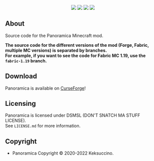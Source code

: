 <p style="text-align: center;">
<a href="https://discord.gg/UzmeWkD"><img src="https://discordapp.com/api/guilds/704163135787106365/widget.png?style=banner2" /></a> 
<a href="https://twitter.com/keksuccino"><img src="https://user-images.githubusercontent.com/35544624/132924153-df28357d-6816-48a2-96a8-594333d3b075.png" /></a> 
<a href="https://www.patreon.com/keksuccino"><img src="https://user-images.githubusercontent.com/35544624/132924155-25fe4269-5936-4cac-88cf-5d6069e0443a.png" /></a> 
<a href="https://paypal.me/TimSchroeter"><img src="https://user-images.githubusercontent.com/35544624/132924156-ec4300ea-7e10-40de-a271-8effb8fbf5cf.png" /></a>
</p>

## About

Source code for the Panoramica Minecraft mod.

**The source code for the different versions of the mod (Forge, Fabric, multiple MC versions) is separated by branches.**<br>
**For example, if you want to see the code for Fabric MC 1.19, use the `fabric-1.19` branch.**

## Download

Panoramica is available on [CurseForge](https://www.curseforge.com/minecraft/mc-mods/panoramica)!

## Licensing

Panoramica is licensed under DSMSL (DON'T SNATCH MA STUFF LICENSE).<br>
See `LICENSE.md` for more information.

## Copyright

- Panoramica Copyright © 2020-2022 Keksuccino.<br>
